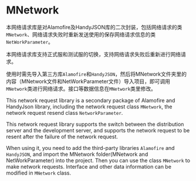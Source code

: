 # MNetwork
本网络请求库是对Alamofire及HandyJSON库的二次封装，包括网络请求的类`MNetwork`、网络请求失败时重新发送使用的保存网络请求信息的类`NetWorkParameter`。

本网络请求库支持正式服和测试服的切换，支持网络请求失败后重新进行网络请求。

使用时需先导入第三方库`Alamofire`和`HandyJSON`，然后将MNetwork文件夹里的内容（MNetwork文件和NetWorkParameter文件）导入项目，即可调用`MNetwork`类进行网络请求。接口等数据信息在`MNetwork`类里修改。



This network request library is a secondary package of Alamofire and HandyJson library, including the network request class `MNetwork`, the network request resend class `NetworkParameter`.

This network request library supports the switch between the distribution server and the development server, and supports the network request to be resent after the failure of the network request.

When using it, you need to add the third-party libraries ` Alamofire ` and ` HandyJSON `, and  import the MNetwork folder(MNetwork and NetWorkParameter) into the project. Then you can use the class `MNetwork` to make network requests. Interface and other data information can be modified in `MNetwork` class.

